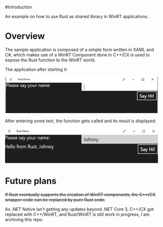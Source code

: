 #Introduction

An example on how to use Rust as shared library in WinRT applications.

# Overview

The sample application is composed of a simple form written in XAML and C#, which
makes use of a WinRT Component done in C++/CX is used to expose the Rust function
to the WinRT world.

The application after starting it:

![Starting](/images/start.png)

After entering some text, the function gets called and its result is displayed:

![Message](/images/msg.png)

# Future plans

~~If Rust eventually supports the creation of WinRT components, the C++/CX wrapper code can
be replaced by pure Rust code.~~

As .NET Native isn't getting any updates beyond .NET Core 3, C++/CX got replaced with C++/WinRT, and Rust/WinRT is still work in progress, I am archiving this repo.